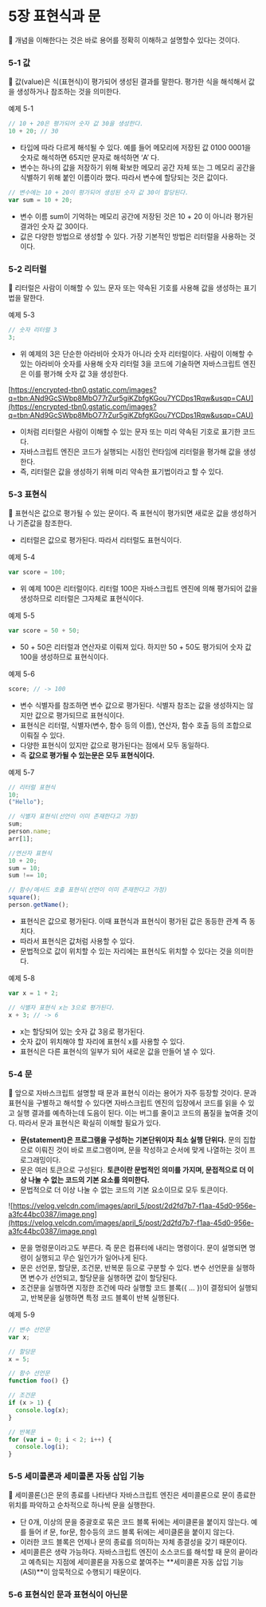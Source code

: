 # 5장 표현식과 문

<aside>
📌 개념을 이해한다는 것은 바로 용어를 정확히 이해하고 설명할수 있다는 것이다.

</aside>

### 5-1 값

<aside>
📌 값(value)은 식(표현식)이 평가되어 생성된 결과를 말한다. 평가한 식을 해석해서 값을 생성하거나 참조하는 것을 의미한다.

</aside>

예제 5-1

```jsx
// 10 + 20은 평가되어 숫자 값 30을 생성한다.
10 + 20; // 30
```

- 타입에 따라 다르게 해석될 수 있다. 예를 들어 메모리에 저장된 값 0100 0001을 숫자로 해석하면 65지만 문자로 해석하면 ‘A’ 다.
- 변수는 하나의 값을 저장하기 위해 확보한 메모리 공간 자체 또는 그 메모리 공간을 식별하기 위해 붙인 이름이라 했다. 따라서 변수에 할당되는 것은 값이다.

```jsx
// 변수에는 10 + 20이 평가되어 생성된 숫자 값 30이 할당된다.
var sum = 10 + 20;
```

- 변수 이름 sum이 기억하는 메모리 공간에 저장된 것은 10 + 20 이 아니라 평가된 결과인 숫자 값 30이다.
- 값은 다양한 방법으로 생성할 수 있다. 가장 기본적인 방법은 리터럴을 사용하는 것이다.

### 5-2 리터럴

<aside>
📌 리터럴은 사람이 이해할 수 있느 문자 또는 약속된 기호를 사용해 값을 생성하는 표기법을 말한다.

</aside>

예제 5-3

```jsx
// 숫자 리터럴 3
3;
```

- 위 예제의 3은 단순한 아라비아 숫자가 아니라 숫자 리터럴이다. 사람이 이해할 수 있는 아라비아 숫자를 사용해 숫자 리터럴 3을 코드에 기술하면 자바스크립트 엔진은 이를 평가해 숫자 값 3을 생성한다.

[https://encrypted-tbn0.gstatic.com/images?q=tbn:ANd9GcSWbp8MbO77rZur5giKZbfgKGou7YCDps1Rqw&usqp=CAU](https://encrypted-tbn0.gstatic.com/images?q=tbn:ANd9GcSWbp8MbO77rZur5giKZbfgKGou7YCDps1Rqw&usqp=CAU)

- 이처럼 리터럴은 사람이 이해할 수 있는 문자 또는 미리 약속된 기호로 표기한 코드다.
- 자바스크립트 엔진은 코드가 실행되는 시점인 런타임에 리터럴을 평가해 값을 생성한다.
- 즉, 리터럴은 값을 생성하기 위해 미리 약속한 표기법이라고 할 수 있다.

### 5-3 표현식

<aside>
📌 표현식은 값으로 평가될 수 있는 문이다. 즉 표현식이 평가되면 새로운 값을 생성하거나 기존값을 참조한다.

</aside>

- 리터럴은 값으로 평가된다. 따라서 리터럴도 표현식이다.

예제 5-4

```jsx
var score = 100;
```

- 위 예제 100은 리터럴이다. 리터럴 100은 자바스크립트 엔진에 의해 평가되어 값을 생성하므로 리터럴은 그자체로 표현식이다.

예제 5-5

```jsx
var score = 50 + 50;
```

- 50 + 50은 리터럴과 연산자로 이뤄져 있다. 하지만 50 + 50도 평가되어 숫자 값 100을 생성하므로 표현식이다.

예제 5-6

```jsx
score; // -> 100
```

- 변수 식별자를 참조하면 변수 값으로 평가된다. 식별자 참조는 값을 생성하지는 않지만 값으로 평가되므로 표현식이다.
- 표현식은 리터럴, 식별자(변수, 함수 등의 이름), 연산자, 함수 호출 등의 조합으로 이뤄질 수 있다.
- 다양한 표현식이 있지만 값으로 평가된다는 점에서 모두 동일하다.
- 즉 **값으로 평가될 수 있는문은 모두 표현식이다.**

예제 5-7

```jsx
// 리터럴 표현식
10;
("Hello");

// 식별자 표현식(선언이 이미 존재한다고 가정)
sum;
person.name;
arr[1];

//연산자 표현식
10 + 20;
sum = 10;
sum !== 10;

// 함수/메서드 호출 표현식(선언이 이미 존재한다고 가정)
square();
person.getName();
```

- 표현식은 값으로 평가된다. 이때 표현식과 표현식이 평가된 값은 동등한 관계 즉 동치다.
- 따라서 표현식은 값처럼 사용할 수 있다.
- 문법적으로 값이 위치할 수 있는 자리에는 표현식도 위치할 수 있다는 것을 의미한다.

예제 5-8

```jsx
var x = 1 + 2;

// 식별자 표현식 x는 3으로 평가된다.
x + 3; // -> 6
```

- x는 할당되어 있는 숫자 값 3응로 평가된다.
- 숫자 값이 위치해야 할 자리에 표현식 x를 사용할 수 있다.
- 표현식은 다른 표현식의 일부가 되어 새로운 값을 만들어 낼 수 있다.

### 5-4 문

<aside>
📌 앞으로 자바스크립트 설명할 때 문과 표현식 이라는 용어가 자주 등장할 것이다. 문과 표현식을 구별하고 해석할 수 있다면 자바스크립트 엔진의 입장에서 코드를 읽을 수 있고 실행 결과를 예측하는데 도음이 된다. 이는 버그를 줄이고 코드의 품질을 높여줄 것이다. 따라서 문과 표현식은 확실히 이해할 필요가 있다.

</aside>

- **문(statement)은 프로그램을 구성하는 기본단위이자 최소 실행 단위다.** 문의 집합으로 이뤄진 것이 바로 프로그램이며, 문을 작성하고 순서에 맞게 나열하는 것이 프로그래밍이다.
- 문은 여러 토큰으로 구성된다. **토큰이란 문법적인 의미를 가지며, 문접적으로 더 이상 나눌 수 없는 코드의 기본 요소를 의미한다.**
- 문법적으로 더 이상 나눌 수 없는 코드의 기본 요소이므로 모두 토큰이다.

![https://velog.velcdn.com/images/april_5/post/2d2fd7b7-f1aa-45d0-956e-a3fc44bc0387/image.png](https://velog.velcdn.com/images/april_5/post/2d2fd7b7-f1aa-45d0-956e-a3fc44bc0387/image.png)

- 문을 명령문이라고도 부른다. 즉 문은 컴퓨터에 내리는 명령이다. 문이 설명되면 명령이 실행되고 무슨 일인가가 일어나게 된다.
- 문은 선언문, 할당문, 조건문, 반복문 등으로 구분할 수 있다. 변수 선언문을 실행하면 변수가 선언되고, 할당문을 실행하면 값이 할당된다.
- 조건문을 실행하면 지정한 조건에 따라 실행할 코드 블록({ … })이 결정되어 실행되고, 반복문을 실행하면 특정 코드 블록이 반복 실행된다.

예제 5-9

```jsx
// 변수 선언문
var x;

// 할당문
x = 5;

// 함수 선언문
function foo() {}

// 조건문
if (x > 1) {
  console.log(x);
}

// 반복문
for (var i = 0; i < 2; i++) {
  console.log(i);
}
```

### 5-5 세미콜론과 세미콜론 자동 삽입 기능

<aside>
📌 세미콜론(;)은 문의 종료를 나타낸다 자바스크립트 엔진은 세미콜론으로 문이 종료한 위치를 파악하고 순차적으로 하나씩 문을 실행한다.

</aside>

- 단 0개, 이상의 문을 중괄호로 묶은 코드 블록 뒤에는 세미클론을 붙이지 않는다. 예를 들어 if 문, for문, 함수등의 코드 블록 뒤에는 세미클론을 붙이지 않는다.
- 이러한 코드 블록은 언제나 문의 종료를 의미하는 자체 종결성을 갖기 때문이다.
- 세미콜른은 생략 가능하다. 자바스크립트 엔진이 소스코드를 해석할 때 문의 끝이라고 예측되는 지점에 세미콜론을 자동으로 붙여주는 **세미콜론 자동 삽입 기능(ASI)**이 암묵적으로 수행되기 때문이다.

### 5-6 표현식인 문과 표현식이 아닌문
